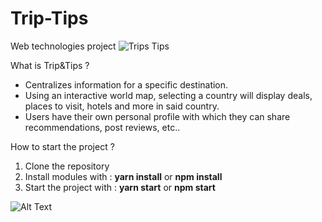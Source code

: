 # Trip-Tips
Web technologies project
![Trips Tips](https://user-images.githubusercontent.com/56914388/114565096-3fc45100-9c71-11eb-8efe-bdbe611fa471.png)

What is Trip&Tips ?

- Centralizes information for a specific destination.
- Using an interactive world map, selecting a country will display deals, places to visit, hotels and more in said country.
- Users have their own personal profile with which they can share recommendations, post reviews, etc..

How to start the project ?

1) Clone the repository 
2) Install modules with : **yarn install** or **npm install**
3) Start the project with : **yarn start** or **npm start**

![Alt Text](https://imgflip.com/gif/5cuj59)

